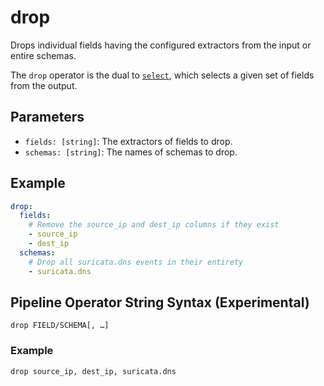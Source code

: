 # drop

Drops individual fields having the configured extractors from the input or
entire schemas.

The `drop` operator is the dual to [`select`](select), which selects a given set
of fields from the output.

## Parameters

- `fields: [string]`: The extractors of fields to drop.
- `schemas: [string]`: The names of schemas to drop.

## Example

```yaml
drop:
  fields:
    # Remove the source_ip and dest_ip columns if they exist
    - source_ip
    - dest_ip
  schemas:
    # Drop all suricata.dns events in their entirety
    - suricata.dns
```

## Pipeline Operator String Syntax (Experimental)

```
drop FIELD/SCHEMA[, …]
```
### Example
```
drop source_ip, dest_ip, suricata.dns
```
